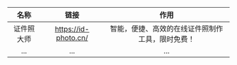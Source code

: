 |    名称    |         链接         |                       作用                       |
| :--------: | :------------------: | :----------------------------------------------: |
| 证件照大师 | https://id-photo.cn/ | 智能，便捷、高效的在线证件照制作工具，限时免费！ |
|    ...     |         ...          |                       ...                        |

